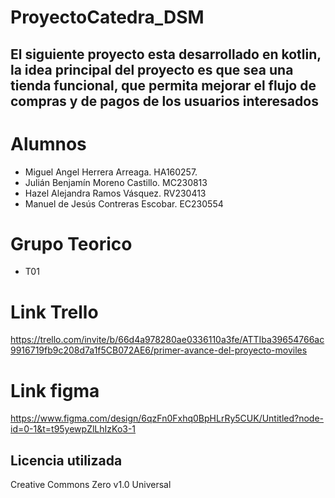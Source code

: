 # ProyectoCatedra_DSM

## El siguiente proyecto esta desarrollado en kotlin, la idea principal del proyecto es que sea una tienda funcional, que permita mejorar el flujo de compras y de pagos de los usuarios interesados

# Alumnos
  * Miguel Angel Herrera Arreaga. HA160257.
  * Julián Benjamín Moreno Castillo. MC230813
  * Hazel Alejandra Ramos Vásquez. RV230413
  * Manuel de Jesús Contreras Escobar. EC230554
# Grupo Teorico
  * T01

# Link Trello 
https://trello.com/invite/b/66d4a978280ae0336110a3fe/ATTIba39654766ac9916719fb9c208d7a1f5CB072AE6/primer-avance-del-proyecto-moviles

# Link figma
https://www.figma.com/design/6qzFn0Fxhq0BpHLrRy5CUK/Untitled?node-id=0-1&t=t95yewpZlLhIzKo3-1

## Licencia utilizada
Creative Commons Zero v1.0 Universal
 
